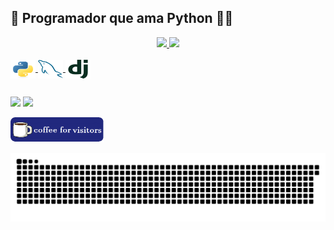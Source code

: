 ## 🚀 Programador que ama Python 👩‍💻
<div align="center">
  <a href="https://github.com/JhonatanRodriguesDaSilva">
  <img height="180em" src="https://github-readme-stats.vercel.app/api?username=JhonatanRodriguesDaSilva&show_icons=true&theme=highcontrast&include_all_commits=true&title_color=pink&count_private=true"/>
    
  <img height="180em" src="https://github-readme-stats.vercel.app/api/top-langs/?username=JhonatanRodriguesDaSilva&layout=compact&&title_color=pink&theme=highcontrast"/>
</div>
<div style="display: inline_block"><br>
  <img align="center" alt="Isa-Python" height="30" width="40" src="https://raw.githubusercontent.com/devicons/devicon/master/icons/python/python-original.svg">
  <img align="center" alt="Isa-mysql" height="30" width="40" src="https://raw.githubusercontent.com/devicons/devicon/master/icons/mysql/mysql-original.svg">
  <img align="center" alt="Isa-django" height="30" width="40" src="https://raw.githubusercontent.com/devicons/devicon/master/icons/django/django-plain.svg">
  
  ##
 
<div> 
  <a href = "jhonatanrodriguesdasilva37@gmail.com"><img src="https://img.shields.io/badge/-Gmail-0000CD?style=for-the-badge&logo=gmail&logoColor=white" target="_blank"></a>
  <a href="https://www.linkedin.com/in/jhonatan-rodrigues-da-silva-038271245/?originalSubdomain=br" target="_blank"><img src="https://img.shields.io/badge/-LinkedIn-0000CD?style=for-the-badge&logo=linkedin&logoColor=white" target="_blank"></a> 
 
  <a href="https://www.freepik.com/free-photo/coffee_1271492.htm" target="_blank"><img src="https://github.com/IsadoraFerrao/IsadoraFerrao/blob/main/coffee.png" alt="Free coffee for visitors" style="height: 40px !important;width: 150px !important;" ></a>
  
  ![Snake animation](https://github.com/IsadoraFerrao/IsadoraFerrao/blob/main/snake.svg)
 
</div>
